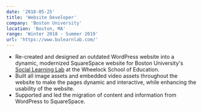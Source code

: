 ```yaml
---
date: '2018-05-25'
title: 'Website Developer'
company: 'Boston University'
location: 'Boston, MA'
range: 'Winter 2018 - Summer 2019'
url: 'https://www.bulearnlab.com/'
---
```


- Re-created and designed an outdated WordPress website into a dynamic, modernized SquareSpace website for Boston University's [Social Learning Lab](https://www.bulearnlab.com/) at the Wheelock School of Education.
- Built all image assets and embedded video assets throughout the website to make the pages dynamic and interactive, while enhancing the usability of the website.
- Supported and led the migration of content and information from WordPress to SquareSpace.
